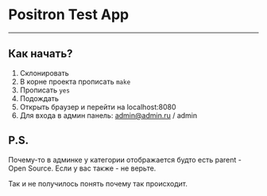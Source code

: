 # Positron Test App
___

## Как начать?

1. Склонировать 
2. В корне проекта прописать `make`
3. Прописать `yes`
4. Подождать
5. Открыть браузер и перейти на localhost:8080
6. Для входа в админ панель: admin@admin.ru / admin

## P.S.

Почему-то в админке у категории отображается будто есть parent - Open Source. Если у вас также - не верьте.

Так и не получилось понять почему так происходит.